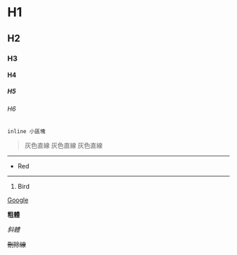 # H1
## H2
### H3
#### H4
##### H5
###### H6
`inline 小區塊`
> 灰色直線
> 灰色直線
> 灰色直線

***

*   Red

***

1.  Bird

[Google](http://www.googld.com)

**粗體**

*斜體*

~~刪除線~~
